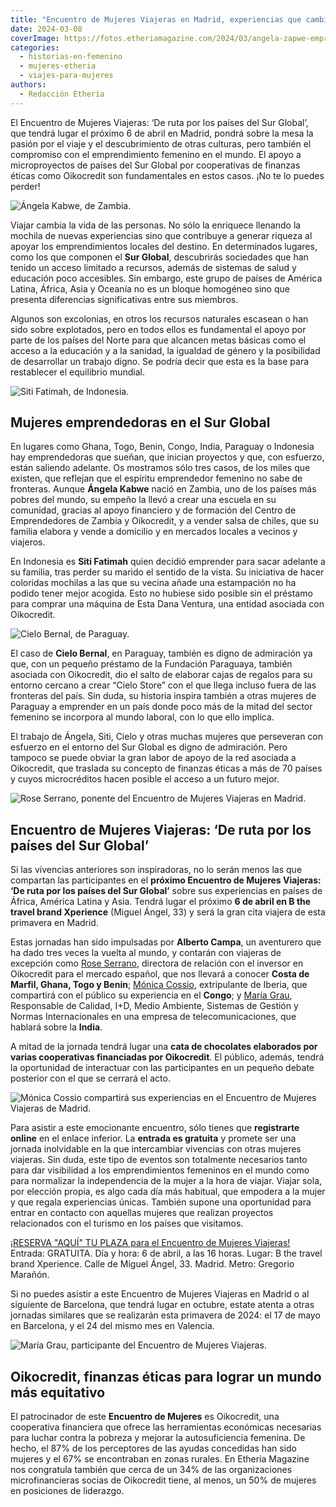 ```yaml
---
title: "Encuentro de Mujeres Viajeras en Madrid, experiencias que cambian la vida"
date: 2024-03-08
coverImage: https://fotos.etheriamagazine.com/2024/03/angela-zapwe-emprendedora.jpg
categories: 
  - historias-en-femenino
  - mujeres-etheria
  - viajes-para-mujeres
authors: 
  - Redacción Etheria
---
```


El Encuentro de Mujeres Viajeras: ‘De ruta por los países del Sur Global’, que tendrá 
lugar el próximo 6 de abril en Madrid, pondrá sobre la mesa la pasión por el viaje y el 
descubrimiento de otras culturas, pero también el compromiso con el emprendimiento 
femenino en el mundo. El apoyo a microproyectos de países del Sur Global por 
cooperativas de finanzas éticas como Oikocredit son fundamentales en estos casos. ¡No te 
lo puedes perder! 

![Ángela Kabwe, de Zambia.](https://fotos.etheriamagazine.com/2024/03/encuentro-mujeres-viajeras-Angela-Zapwe.jpg "Ángela Kabwe, de Zambia.")

Viajar cambia la vida de las personas. No sólo la enriquece llenando la mochila de 
nuevas experiencias sino que contribuye a generar riqueza al apoyar los emprendimientos 
locales del destino. En determinados lugares, como los que componen el **Sur Global**, 
descubrirás sociedades que han tenido un acceso limitado a recursos, además de sistemas 
de salud y educación poco accesibles. Sin embargo, este grupo de países de América 
Latina, África, Asia y Oceanía no es un bloque homogéneo sino que presenta diferencias 
significativas entre sus miembros. 

Algunos son excolonias, en otros los recursos naturales escasean o han sido sobre 
explotados, pero en todos ellos es fundamental el apoyo por parte de los países del 
Norte para que alcancen metas básicas como el acceso a la educación y a la sanidad, la 
igualdad de género y la posibilidad de desarrollar un trabajo digno. Se podría decir que 
esta es la base para restablecer el equilibrio mundial. 

![Siti Fatimah, de Indonesia.](https://fotos.etheriamagazine.com/2024/03/encuentro-mujeres-viajeras-Fatimah.jpg "Siti Fatimah, de Indonesia.")

## Mujeres emprendedoras en el Sur Global

En lugares como Ghana, Togo, Benin, Congo, India, Paraguay o Indonesia hay emprendedoras 
que sueñan, que inician proyectos y que, con esfuerzo, están saliendo adelante. Os 
mostramos sólo tres casos, de los miles que existen, que reflejan que el espíritu 
emprendedor femenino no sabe de fronteras. Aunque **Ángela Kabwe** nació en Zambia, uno 
de los países más pobres del mundo, su empeño la llevó a crear una escuela en su 
comunidad, gracias al apoyo financiero y de formación del Centro de Emprendedores de 
Zambia y Oikocredit, y a vender salsa de chiles, que su familia elabora y vende a 
domicilio y en mercados locales a vecinos y viajeros. 

En Indonesia es **Siti Fatimah** quien decidió emprender para sacar adelante a su 
familia, tras perder su marido el sentido de la vista. Su iniciativa de hacer coloridas 
mochilas a las que su vecina añade una estampación no ha podido tener mejor acogida. 
Esto no hubiese sido posible sin el préstamo para comprar una máquina de Esta Dana 
Ventura, una entidad asociada con Oikocredit. 

![Cielo Bernal, de Paraguay.](https://fotos.etheriamagazine.com/2024/03/encuentro-mujeres-viajeras-Cielo-Bernal.jpg "Cielo Bernal, de Paraguay.")

El caso de **Cielo Bernal**, en Paraguay, también es digno de admiración ya que, con un 
pequeño préstamo de la Fundación Paraguaya, también asociada con Oikocredit, dio el 
salto de elaborar cajas de regalos para su entorno cercano a crear “Cielo Store” con el 
que llega incluso fuera de las fronteras del país. Sin duda, su historia inspira también 
a otras mujeres de Paraguay a emprender en un país donde poco más de la mitad del sector 
femenino se incorpora al mundo laboral, con lo que ello implica. 

El trabajo de Ángela, Siti, Cielo y otras muchas mujeres que perseveran con esfuerzo en 
el entorno del Sur Global es digno de admiración. Pero tampoco se puede obviar la gran 
labor de apoyo de la red asociada a Oikocredit, que traslada su concepto de finanzas 
éticas a más de 70 países y cuyos microcréditos hacen posible el acceso a un futuro 
mejor. 

![Rose Serrano, ponente del Encuentro de Mujeres Viajeras en Madrid.](https://fotos.etheriamagazine.com/2024/03/rose-serrano-oiko-credit.jpg "Rose Serrano, ponente del Encuentro de Mujeres Viajeras en Madrid.")

## Encuentro de Mujeres Viajeras: ‘De ruta por los países del Sur Global’

Si las vivencias anteriores son inspiradoras, no lo serán menos las que compartan las 
participantes en el **próximo Encuentro de Mujeres Viajeras: ‘De ruta por los países del 
Sur Global’** sobre sus experiencias en países de África, América Latina y Asia. Tendrá 
lugar el próximo **6 de abril en B the travel brand Xperience** (Miguel Ángel, 33) y 
será la gran cita viajera de esta primavera en Madrid. 

Estas jornadas han sido impulsadas por **Alberto Campa**, un aventurero que ha dado tres 
veces la vuelta al mundo, y contarán con viajeras de excepción como [Rose 
Serrano](http://www.roseviaja.com/), directora de relación con el inversor en Oikocredit 
para el mercado español, que nos llevará a conocer **Costa de Marfil, Ghana, Togo y 
Benin**; [Mónica Cossio](http://www.mimochilamepesa.com/), extripulante de Iberia, que 
compartirá con el público su experiencia en el **Congo**; y [María 
Grau](https://tuhobbietuviaje.com/), Responsable de Calidad, I+D, Medio Ambiente, 
Sistemas de Gestión y Normas Internacionales en una empresa de telecomunicaciones, que 
hablará sobre la **India**. 

A mitad de la jornada tendrá lugar una **cata de chocolates elaborados por varias 
cooperativas financiadas por Oikocredit**. El público, además, tendrá la oportunidad de 
interactuar con las participantes en un pequeño debate posterior con el que se cerrará 
el acto. 

![Mónica Cossio compartirá sus experiencias en el Encuentro de Mujeres Viajeras de Madrid.](https://fotos.etheriamagazine.com/2024/03/monica-cossio-mujeres-viajeras.jpg "Mónica Cossio compartirá sus experiencias en el Encuentro de Mujeres Viajeras de Madrid.")

Para asistir a este emocionante encuentro, sólo tienes que **registrarte online** en el 
enlace inferior. La **entrada es gratuita** y promete ser una jornada inolvidable en la 
que intercambiar vivencias con otras mujeres viajeras. Sin duda, este tipo de eventos 
son totalmente necesarios tanto para dar visibilidad a los emprendimientos femeninos en 
el mundo como para normalizar la independencia de la mujer a la hora de viajar. Viajar 
sola, por elección propia, es algo cada día más habitual, que empodera a la mujer y que 
regala experiencias únicas. También supone una oportunidad para entrar en contacto con 
aquellas mujeres que realizan proyectos relacionados con el turismo en los países que 
visitamos. 

[¡RESERVA "AQUÍ" TU PLAZA para el Encuentro de Mujeres 
Viajeras!](https://www.oikocredit.es/k/es/n7471/news/view/376363/104957/encuentro-de-mujeres-viajeras.html) 
Entrada: GRATUITA. Día y hora: 6 de abril, a las 16 horas. Lugar: B the travel brand 
Xperience. Calle de Miguel Ángel, 33. Madrid. Metro: Gregorio Marañón. 

Si no puedes asistir a este Encuentro de Mujeres Viajeras en Madrid o al siguiente de 
Barcelona, que tendrá lugar en octubre, estate atenta a otras jornadas similares que se 
realizarán esta primavera de 2024: el 17 de mayo en Barcelona, y el 24 del mismo mes en 
Valencia. 

![María Grau, participante del Encuentro de Mujeres Viajeras.](https://fotos.etheriamagazine.com/2024/03/maria-grau-mujeres-viajeras-850x572.jpg "María Grau, participante del Encuentro de Mujeres Viajeras.")

## Oikocredit, finanzas éticas para lograr un mundo más equitativo

El patrocinador de este **Encuentro de Mujeres** es Oikocredit, una cooperativa 
financiera que ofrece las herramientas económicas necesarias para luchar contra la 
pobreza y mejorar la autosuficiencia femenina. De hecho, el 87% de los perceptores de 
las ayudas concedidas han sido mujeres y el 67% se encontraban en zonas rurales. En 
Etheria Magazine nos congratula también que cerca de un 34% de las organizaciones 
microfinancieras socias de Oikocredit tiene, al menos, un 50% de mujeres en posiciones 
de liderazgo.
